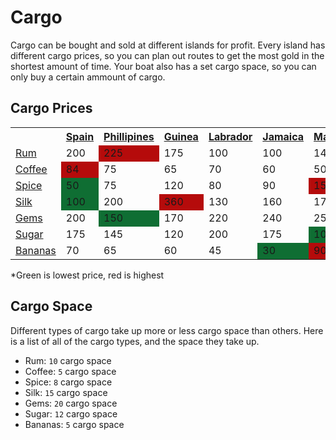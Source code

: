 # Cargo

Cargo can be bought and sold at different islands for profit. Every island has different cargo prices, so you can plan out routes to get the most gold in the shortest amount of time. Your boat also has a set cargo space, so you can only buy a certain ammount of cargo.

## Cargo Prices

<table class="article-table">
    <tbody>
        <tr>
            <th></th>
            <th><a href="#/pages/islands/spain.md">Spain</a></th>
            <th><a href="#/pages/islands/phillipines.md" title="Phillipines">Phillipines</a></th>
            <th><a href="#/pages/islands/guinea.md" title="Guinea">Guinea</a></th>
            <th><a href="#/pages/islands/labrador.md" title="Labrador">Labrador</a></th>
            <th><a href="#/pages/islands/jamaica.md" title="Jamaica">Jamaica</a></th>
            <th><a href="#/pages/islands/malaysia.md" title="Malaysia">Malaysia</a></th>
            <th><a href="#/pages/islands/cuba.md" title="Cuba">Cuba</a></th>
            <th><a href="#/pages/islands/barabados.md" title="Barabados">Barabados</a></th>
            <th><a href="#/pages/islands/brazil.md" title="Brazil">Brazil</a></th>
            <th><a href="#/pages/islands/taiwin.md" title="Taiwin">Taiwan</a></th>
        </tr>
        <tr>
            <td><a href="#/pages/cargo/rum.md" title="Rum">Rum</a></td>
            <td>200</td>
            <td style="background:#b50b0b;">225</td>
            <td>175</td>
            <td>100</td>
            <td>100</td>
            <td>145</td>
            <td style="background:#0f6e33;">75</td>
            <td>90</td>
            <td>120</td>
            <td>90</td>
        </tr>
        <tr>
            <td><a href="#/pages/cargo/coffee.md" title="Coffee">Coffee</a></td>
            <td style="background:#b50b0b;">84</td>
            <td>75</td>
            <td>65</td>
            <td>70</td>
            <td>60</td>
            <td>50</td>
            <td>55</td>
            <td>35</td>
            <td style="background:#0f6e33;">30</td>
            <td>45</td>
        </tr>
        <tr>
            <td><a href="#/pages/cargo/spice.md" title="Spice">Spice</a></td>
            <td style="background:#0f6e33;">50</td>
            <td>75</td>
            <td>120</td>
            <td>80</td>
            <td>90</td>
            <td style="background:#b50b0b;">150</td>
            <td>75</td>
            <td>100</td>
            <td>120</td>
            <td style="background:#0f6e33;">50</td>
        </tr>
        <tr>
            <td><a href="#/pages/cargo/silk.md" title="Silk">Silk</a></td>
            <td style="background:#0f6e33;">100</td>
            <td>200</td>
            <td style="background:#b50b0b;">360</td>
            <td>130</td>
            <td>160</td>
            <td>175</td>
            <td>175</td>
            <td>250</td>
            <td>330</td>
            <td>300</td>
        </tr>
        <tr>
            <td><a href="#/pages/cargo/gems.md" title="Gems">Gems</a></td>
            <td>200</td>
            <td style="background:#0f6e33;">150</td>
            <td>170</td>
            <td>220</td>
            <td>240</td>
            <td>250</td>
            <td>300</td>
            <td>400</td>
            <td>500</td>
            <td style="background:#b50b0b;">600</td>
        </tr>
        <tr>
            <td><a href="#/pages/cargo/sugar.md" title="Sugar">Sugar</a></td>
            <td>175</td>
            <td>145</td>
            <td>120</td>
            <td>200</td>
            <td>175</td>
            <td style="background:#0f6e33;">100</td>
            <td>250</td>
            <td>150</td>
            <td>200</td>
            <td style="background:#b50b0b;">300</td>
        </tr>
        <tr>
            <td><a href="#/pages/cargo/bananas.md" title="Bananas">Bananas</a></td>
            <td>70</td>
            <td>65</td>
            <td>60</td>
            <td>45</td>
            <td style="background:#0f6e33;">30</td>
            <td style="background:#b50b0b;">90</td>
            <td>45</td>
            <td>45</td>
            <td>85</td>
            <td>80</td>
        </tr>
    </tbody>
</table>
*Green is lowest price, red is highest

## Cargo Space

Different types of cargo take up more or less cargo space than others. Here is a list of all of the cargo types, and the space they take up.

- Rum: `10` cargo space
- Coffee: `5` cargo space
- Spice: `8` cargo space
- Silk: `15` cargo space
- Gems: `20` cargo space
- Sugar: `12` cargo space
- Bananas: `5` cargo space